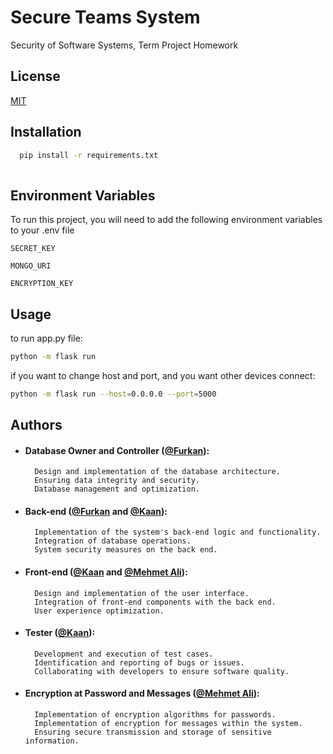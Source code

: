 # Secure Teams System
Security of Software Systems, Term Project Homework


## License

[MIT](https://choosealicense.com/licenses/mit/)


## Installation

 

```bash
  pip install -r requirements.txt
  
```
    
## Environment Variables

To run this project, you will need to add the following environment variables to your .env file

`SECRET_KEY`

`MONGO_URI`

`ENCRYPTION_KEY`



## Usage

to run app.py file:
```bash
python -m flask run

```
if you want to change host and port, and you want other devices connect:
```bash
python -m flask run --host=0.0.0.0 --port=5000


```


## Authors


- #### Database Owner and Controller ([@Furkan](https://www.github.com/furkanalcikaya)):

        Design and implementation of the database architecture.
        Ensuring data integrity and security.
        Database management and optimization.

- #### Back-end ([@Furkan](https://www.github.com/furkanalcikaya) and [@Kaan](https://www.github.com/mon-arch)):

        Implementation of the system's back-end logic and functionality.
        Integration of database operations.
        System security measures on the back end.

- #### Front-end ([@Kaan](https://www.github.com/mon-arch) and [@Mehmet Ali](https://www.github.com/)):

        Design and implementation of the user interface.
        Integration of front-end components with the back end.
        User experience optimization.

- #### Tester ([@Kaan](https://www.github.com/kacrhub)):

        Development and execution of test cases.
        Identification and reporting of bugs or issues.
        Collaborating with developers to ensure software quality.

- #### Encryption at Password and Messages ([@Mehmet Ali](https://www.github.com/)):

        Implementation of encryption algorithms for passwords.
        Implementation of encryption for messages within the system.
        Ensuring secure transmission and storage of sensitive information.



